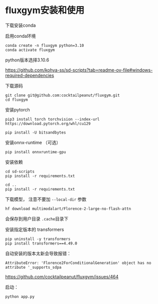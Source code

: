 # fluxgym安装和使用

下载安装conda

启用conda环境

```
conda create -n fluxgym python=3.10
conda activate fluxgym
```

python版本选择3.10.6 

https://github.com/kohya-ss/sd-scripts?tab=readme-ov-file#windows-required-dependencies



下载源码

```
git clone git@github.com:cocktailpeanut/fluxgym.git
cd fluxgym
```



安装pytorch

```
pip3 install torch torchvision --index-url https://download.pytorch.org/whl/cu129
```

```
pip install -U bitsandbytes
```

安装onnx-runtime （可选）

```
pip install onnxruntime-gpu
```



安装依赖

```shell
cd sd-scripts
pip install -r requirements.txt

cd ..
pip install -r requirements.txt
```



下载模型， 注意不要加 `--local-dir` 参数

```shell
hf download multimodalart/Florence-2-large-no-flash-attn
```

会保存到用户目录 `.cache`目录下



安装指定版本的 transformers 

```shell
pip uninstall -y transformers
pip install transformers==4.49.0
```

自动安装的版本太新会导致报错：

```shell
AttributeError: 'Florence2ForConditionalGeneration' object has no attribute '_supports_sdpa
```

https://github.com/cocktailpeanut/fluxgym/issues/464



启动：

```
python app.py
```
